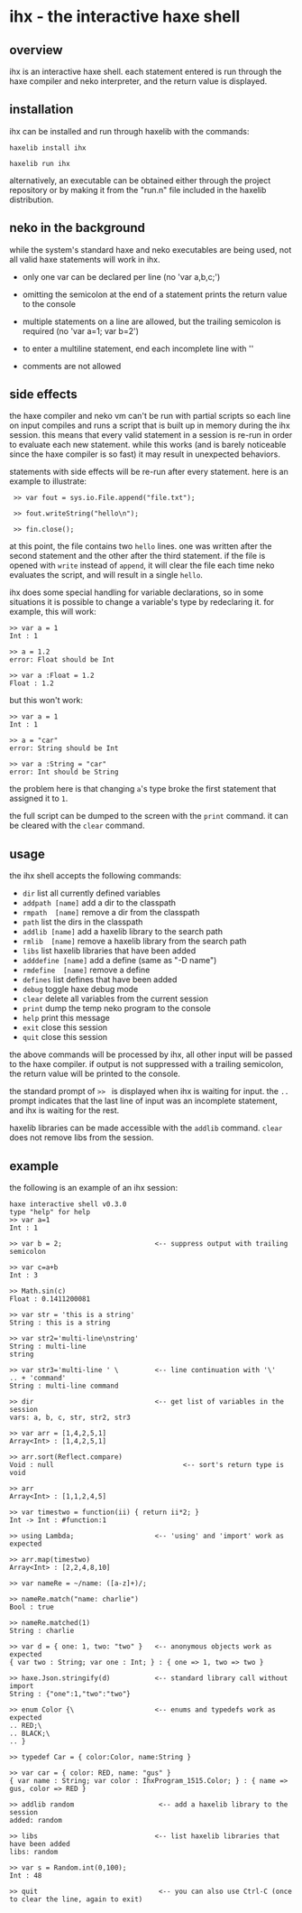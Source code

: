 ihx - the interactive haxe shell
================================

overview
--------

ihx is an interactive haxe shell.  each statement entered is run
through the haxe compiler and neko interpreter, and the return value
is displayed.


installation
------------

ihx can be installed and run through haxelib with the commands:

    haxelib install ihx

    haxelib run ihx

alternatively, an executable can be obtained either through the
project repository or by making it from the "run.n" file included in
the haxelib distribution.


neko in the background
----------------------

while the system's standard haxe and neko executables are being used,
not all valid haxe statements will work in ihx.

- only one var can be declared per line (no 'var a,b,c;')

- omitting the semicolon at the end of a statement prints the return
  value to the console

- multiple statements on a line are allowed, but the trailing
  semicolon is required (no 'var a=1; var b=2')

- to enter a multiline statement, end each incomplete line with '\'

- comments are not allowed


side effects
------------

the haxe compiler and neko vm can't be run with partial scripts so
each line on input compiles and runs a script that is built up in
memory during the ihx session.  this means that every valid statement
in a session is re-run in order to evaluate each new statement.  while
this works (and is barely noticeable since the haxe compiler is so
fast) it may result in unexpected behaviors.

statements with side effects will be re-run after every statement.
here is an example to illustrate:

     >> var fout = sys.io.File.append("file.txt");

     >> fout.writeString("hello\n");

     >> fin.close();

at this point, the file contains two `hello` lines.  one was written
after the second statement and the other after the third statement.
if the file is opened with `write` instead of `append`, it will clear
the file each time neko evaluates the script, and will result in a
single `hello`.

ihx does some special handling for variable declarations, so in some
situations it is possible to change a variable's type by redeclaring
it.  for example, this will work:

    >> var a = 1
    Int : 1

    >> a = 1.2
    error: Float should be Int

    >> var a :Float = 1.2
    Float : 1.2

but this won't work:

    >> var a = 1
    Int : 1

    >> a = "car"
    error: String should be Int

    >> var a :String = "car"
    error: Int should be String

the problem here is that changing `a`'s type broke the first
statement that assigned it to `1`.

the full script can be dumped to the screen with the `print` command.
it can be cleared with the `clear` command.


usage
-----

the ihx shell accepts the following commands:

- `dir`               list all currently defined variables
- `addpath [name]`    add a dir to the classpath
- `rmpath  [name]`    remove a dir from the classpath
- `path`              list the dirs in the classpath
- `addlib [name]`     add a haxelib library to the search path
- `rmlib  [name]`     remove a haxelib library from the search path
- `libs`              list haxelib libraries that have been added
- `adddefine [name]`  add a define (same as "-D name")
- `rmdefine  [name]`  remove a define
- `defines`           list defines that have been added
- `debug`             toggle haxe debug mode
- `clear`             delete all variables from the current session
- `print`             dump the temp neko program to the console
- `help`              print this message
- `exit`              close this session
- `quit`              close this session

the above commands will be processed by ihx, all other input will be
passed to the haxe compiler.  if output is not suppressed with a
trailing semicolon, the return value will be printed to the console.

the standard prompt of `>> ` is displayed when ihx is waiting for
input.  the `.. ` prompt indicates that the last line of input was an
incomplete statement, and ihx is waiting for the rest.

haxelib libraries can be made accessible with the `addlib` command.
`clear` does not remove libs from the session.


example
-------

the following is an example of an ihx session:

    haxe interactive shell v0.3.0
    type "help" for help
    >> var a=1
    Int : 1

    >> var b = 2;                       <-- suppress output with trailing semicolon

    >> var c=a+b
    Int : 3

    >> Math.sin(c)
    Float : 0.1411200081

    >> var str = 'this is a string'
    String : this is a string

    >> var str2='multi-line\nstring'
    String : multi-line
    string

    >> var str3='multi-line ' \         <-- line continuation with '\'
    .. + 'command'
    String : multi-line command

    >> dir                              <-- get list of variables in the session
    vars: a, b, c, str, str2, str3

    >> var arr = [1,4,2,5,1]
    Array<Int> : [1,4,2,5,1]

    >> arr.sort(Reflect.compare)
    Void : null                                <-- sort's return type is void

    >> arr
    Array<Int> : [1,1,2,4,5]

    >> var timestwo = function(ii) { return ii*2; }
    Int -> Int : #function:1

    >> using Lambda;                    <-- 'using' and 'import' work as expected

    >> arr.map(timestwo)
    Array<Int> : [2,2,4,8,10]

    >> var nameRe = ~/name: ([a-z]+)/;

    >> nameRe.match("name: charlie")
    Bool : true

    >> nameRe.matched(1)
    String : charlie

    >> var d = { one: 1, two: "two" }   <-- anonymous objects work as expected
    { var two : String; var one : Int; } : { one => 1, two => two }

    >> haxe.Json.stringify(d)           <-- standard library call without import
    String : {"one":1,"two":"two"}

    >> enum Color {\                    <-- enums and typedefs work as expected
    .. RED;\
    .. BLACK;\
    .. }

    >> typedef Car = { color:Color, name:String }

    >> var car = { color: RED, name: "gus" }
    { var name : String; var color : IhxProgram_1515.Color; } : { name => gus, color => RED }

    >> addlib random                     <-- add a haxelib library to the session
    added: random

    >> libs                             <-- list haxelib libraries that have been added
    libs: random

    >> var s = Random.int(0,100);
    Int : 48

    >> quit                              <-- you can also use Ctrl-C (once to clear the line, again to exit)


